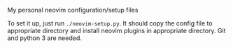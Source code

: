 My personal neovim configuration/setup files

To set it up, just run `./neovim-setup.py`. It should copy the config file to appropriate directory and install neovim plugins in appropriate directory. Git and python 3 are needed.
